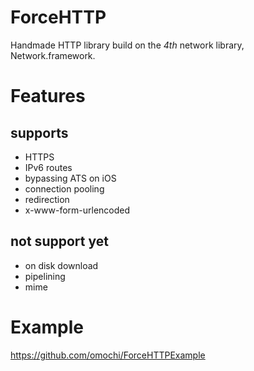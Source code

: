 # ForceHTTP

Handmade HTTP library build on the *4th* network library, Network.framework.

# Features

## supports

- HTTPS
- IPv6 routes
- bypassing ATS on iOS
- connection pooling
- redirection
- x-www-form-urlencoded

## not support yet

- on disk download
- pipelining
- mime

# Example

https://github.com/omochi/ForceHTTPExample

